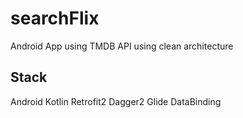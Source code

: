 # searchFlix
Android App using TMDB API using clean architecture

## Stack
Android
Kotlin
Retrofit2
Dagger2
Glide
DataBinding

